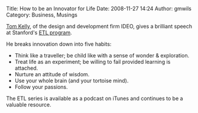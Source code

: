 Title: How to be an Innovator for Life
Date: 2008-11-27 14:24
Author: gmwils
Category: Business, Musings

[Tom Kelly][], of the design and development firm IDEO, gives a
brilliant speech at Stanford's [ETL program][].

He breaks innovation down into five habits:

-   Think like a traveller; be child like with a sense of wonder &
    exploration.
-   Treat life as an experiment; be willing to fail provided learning is
    attached.
-   Nurture an attitude of wisdom.
-   Use your whole brain (and your tortoise mind).
-   Follow your passions.

The ETL series is available as a podcast on iTunes and continues to be a
valuable resource.

  [Tom Kelly]: http://www.leighbureau.com/speaker.asp?id=97
  [ETL program]: http://etl.stanford.edu/

